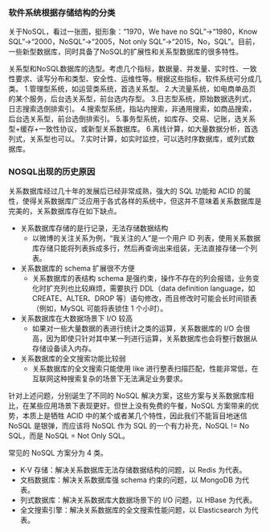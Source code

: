 ### 软件系统根据存储结构的分类

关于NoSQL，看过一张图，挺形象：“1970，We have no SQL”->“1980，Know SQL”->“2000，NoSQL”->“2005，Not only SQL”->“2015，No，SQL”。目前，一些新型数据库，同时具备了NoSQL的扩展性和关系型数据库的很多特性。 

关系型和NoSQL数据库的选型。考虑几个指标，数据量、并发量、实时性、一致性要求、读写分布和类型、安全性、运维性等。根据这些指标，软件系统可分成几类。 
1.管理型系统，如运营类系统，首选关系型。 
2.大流量系统，如电商单品页的某个服务，后台选关系型，前台选内存型。 
3.日志型系统，原始数据选列式，日志搜索选倒排索引。 
4.搜索型系统，指站内搜索，非通用搜索，如商品搜索，后台选关系型，前台选倒排索引。 
5.事务型系统，如库存、交易、记账，选关系型+缓存+一致性协议，或新型关系数据库。 
6.离线计算，如大量数据分析，首选列式，关系型也可以。 
7.实时计算，如实时监控，可以选时序数据库，或列式数据库。

### NOSQL出现的历史原因

关系数据库经过几十年的发展后已经非常成熟，强大的 SQL 功能和 ACID 的属性，使得关系数据库广泛应用于各式各样的系统中，但这并不意味着关系数据库是完美的，关系数据库存在如下缺点。

- 关系数据库存储的是行记录，无法存储数据结构
   - 以微博的关注关系为例，“我关注的人”是一个用户 ID 列表，使用关系数据库存储只能将列表拆成多行，然后再查询出来组装，无法直接存储一个列表。
- 关系数据库的 schema 扩展很不方便
   - 关系数据库的表结构 schema 是强约束，操作不存在的列会报错，业务变化时扩充列也比较麻烦，需要执行 DDL（data definition language，如 CREATE、ALTER、DROP 等）语句修改，而且修改时可能会长时间锁表（例如，MySQL 可能将表锁住 1 个小时）。
- 关系数据库在大数据场景下 I/O 较高
   - 如果对一些大量数据的表进行统计之类的运算，关系数据库的 I/O 会很高，因为即使只针对其中某一列进行运算，关系数据库也会将整行数据从存储设备读入内存。
- 关系数据库的全文搜索功能比较弱
   - 关系数据库的全文搜索只能使用 like 进行整表扫描匹配，性能非常低，在互联网这种搜索复杂的场景下无法满足业务要求。

针对上述问题，分别诞生了不同的 NoSQL 解决方案，这些方案与关系数据库相比，在某些应用场景下表现更好。但世上没有免费的午餐，NoSQL 方案带来的优势，本质上是牺牲 ACID 中的某个或者某几个特性，因此我们不能盲目地迷信 NoSQL 是银弹，而应该将 NoSQL 作为 SQL 的一个有力补充，NoSQL != No SQL，而是 NoSQL = Not Only SQL。

常见的 NoSQL 方案分为 4 类。

- K-V 存储：解决关系数据库无法存储数据结构的问题，以 Redis 为代表。
- 文档数据库：解决关系数据库强 schema 约束的问题，以 MongoDB 为代表。
- 列式数据库：解决关系数据库大数据场景下的 I/O 问题，以 HBase 为代表。
- 全文搜索引擎：解决关系数据库的全文搜索性能问题，以 Elasticsearch 为代表。
